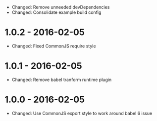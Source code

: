 - Changed: Remove unneeded devDependencies
- Changed: Consolidate example build config

# 1.0.2 - 2016-02-05

- Changed: Fixed CommonJS require style

# 1.0.1 - 2016-02-05

- Changed: Remove babel tranform runtime plugin

# 1.0.0 - 2016-02-05

- Changed: Use CommonJS export style to work around babel 6 issue

